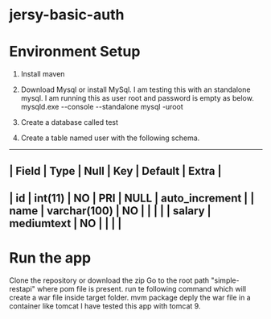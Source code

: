 # jersy-basic-auth

# Environment Setup
1. Install maven
2. Download Mysql or install MySql. I am testing this with an standalone mysql. I am running this as user root and password is empty as below.
    mysqld.exe --console --standalone
    mysql -uroot

3. Create a database called test
4. Create a table named user with the following schema.

-----------------------------------------------------------------
| Field  | Type         | Null | Key | Default | Extra          |
-----------------------------------------------------------------
| id     | int(11)      | NO   | PRI | NULL    | auto_increment |
| name   | varchar(100) | NO   |     |         |                |
| salary | mediumtext   | NO   |     |         |                |
-----------------------------------------------------------------

# Run the app
Clone the repository or download the zip
Go to the root path "simple-restapi" where pom file is present.
run te following command which will create a war file inside target folder.
mvm package
deply the war file in a container like tomcat I have tested this app with tomcat 9.

